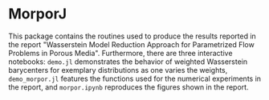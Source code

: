 # MorporJ
This package contains the routines used to produce the results reported in the report "Wasserstein Model Reduction Approach for Parametrized Flow Problems in Porous Media". Furthermore, there are three interactive notebooks: `demo.jl` demonstrates the behavior of weighted Wasserstein barycenters for exemplary distributions as one varies the weights, `demo_morpor.jl` features the functions used for the numerical experiments in the report, and `morpor.ipynb` reproduces the figures shown in the report.